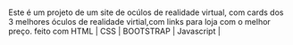 #

Este é um projeto de um site de ocúlos de realidade virtual, com cards dos 3 melhores óculos de realidade virtial,com links para loja com o melhor preço.
feito com HTML | CSS | BOOTSTRAP | Javascript |

##

